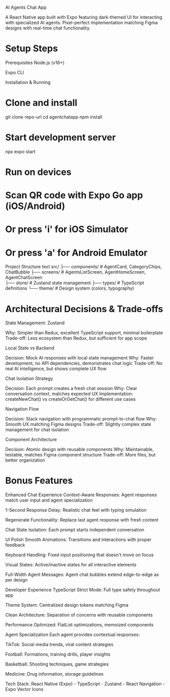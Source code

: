 AI Agents Chat App

A React Native app built with Expo featuring dark-themed UI for interacting with specialized AI agents. Pixel-perfect implementation matching Figma designs with real-time chat functionality.

# Setup Steps

Prerequisites
Node.js (v16+)

Expo CLI

Installation & Running

# Clone and install

git clone repo-url
cd agentchatapp
npm install

# Start development server

npx expo start

# Run on devices

# Scan QR code with Expo Go app (iOS/Android)

# Or press 'i' for iOS Simulator

# Or press 'a' for Android Emulator

Project Structure
text
src/
├── components/ # AgentCard, CategoryChips, ChatBubble
├── screens/ # AgentsListScreen, AgentHomeScreen, AgentChatScreen  
├── store/ # Zustand state management
├── types/ # TypeScript definitions
└── theme/ # Design system (colors, typography)

# Architectural Decisions & Trade-offs

State Management: Zustand

Why: Simpler than Redux, excellent TypeScript support, minimal boilerplate
Trade-off: Less ecosystem than Redux, but sufficient for app scope

Local State vs Backend

Decision: Mock AI responses with local state management
Why: Faster development, no API dependencies, demonstrates chat logic
Trade-off: No real AI intelligence, but shows complete UX flow

Chat Isolation Strategy

Decision: Each prompt creates a fresh chat session
Why: Clear conversation context, matches expected UX
Implementation: createNewChat() vs createOrGetChat() for different use cases

Navigation Flow

Decision: Stack navigation with programmatic prompt-to-chat flow
Why: Smooth UX matching Figma designs
Trade-off: Slightly complex state management for chat isolation

Component Architecture

Decision: Atomic design with reusable components
Why: Maintainable, testable, matches Figma component structure
Trade-off: More files, but better organization

# Bonus Features

Enhanced Chat Experience
Context-Aware Responses: Agent responses match user input and agent specialization

1-Second Response Delay: Realistic chat feel with typing simulation

Regenerate Functionality: Replace last agent response with fresh content

Chat State Isolation: Each prompt starts independent conversation

UI Polish
Smooth Animations: Transitions and interactions with proper feedback

Keyboard Handling: Fixed input positioning that doesn't move on focus

Visual States: Active/inactive states for all interactive elements

Full-Width Agent Messages: Agent chat bubbles extend edge-to-edge as per design

Developer Experience
TypeScript Strict Mode: Full type safety throughout app

Theme System: Centralized design tokens matching Figma

Clean Architecture: Separation of concerns with reusable components

Performance Optimized: FlatList optimizations, memoized components

Agent Specialization
Each agent provides contextual responses:

TikTok: Social media trends, viral content strategies

Football: Formations, training drills, player insights

Basketball: Shooting techniques, game strategies

Medicine: Drug information, storage guidelines

Tech Stack: React Native (Expo) - TypeScript - Zustand - React Navigation - Expo Vector Icons

